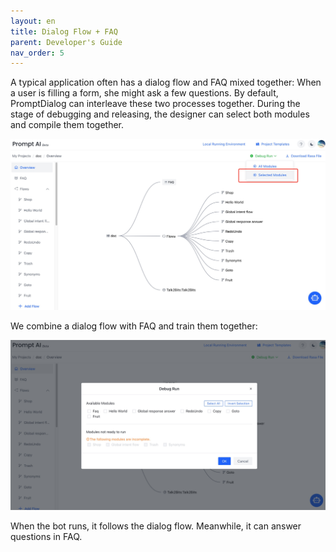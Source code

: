 ```yaml
---
layout: en
title: Dialog Flow + FAQ
parent: Developer's Guide
nav_order: 5
---
```

A typical application often has a dialog flow and FAQ mixed together: When a user is filling a form, she might ask a few questions.  By default, PromptDialog can interleave these two processes together.  During the stage of debugging and releasing, the designer can select both modules and compile them together.  

![dialog_flow_and_faq.jpg](/assets/images/dialog_faq_debug_1.jpg)

We combine a dialog flow with FAQ and train them together:

![dialog_flow_and_faq_debug_run.jpg](/assets/images/dialog_faq_debug_2.jpg)

When the bot runs,  it follows the dialog flow.  Meanwhile, it can answer questions in FAQ.
